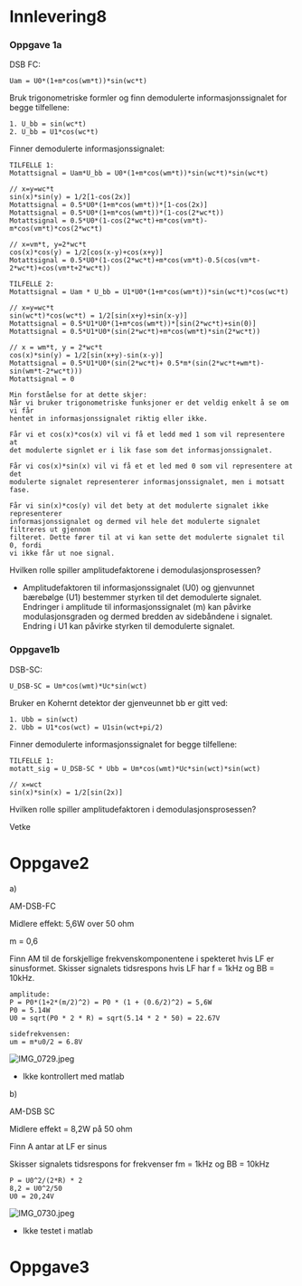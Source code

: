 # Innlevering8

### Oppgave 1a

DSB FC:

```
Uam = U0*(1+m*cos(wm*t))*sin(wc*t)
```

Bruk trigonometriske formler og finn demodulerte informasjonssignalet for begge tilfellene:

```
1. U_bb = sin(wc*t)
2. U_bb = U1*cos(wc*t)
```

Finner demodulerte informasjonssignalet:

```
TILFELLE 1:
Motattsignal = Uam*U_bb = U0*(1+m*cos(wm*t))*sin(wc*t)*sin(wc*t)

// x=y=wc*t
sin(x)*sin(y) = 1/2[1-cos(2x)]
Motattsignal = 0.5*U0*(1+m*cos(wm*t))*[1-cos(2x)]
Motattsignal = 0.5*U0*(1+m*cos(wm*t))*(1-cos(2*wc*t))
Motattsignal = 0.5*U0*(1-cos(2*wc*t)+m*cos(vm*t)-m*cos(vm*t)*cos(2*wc*t)

// x=vm*t, y=2*wc*t
cos(x)*cos(y) = 1/2[cos(x-y)+cos(x+y)]
Motattsignal = 0.5*U0*(1-cos(2*wc*t)+m*cos(vm*t)-0.5(cos(vm*t-2*wc*t)+cos(vm*t+2*wc*t))

TILFELLE 2:
Motattsignal = Uam * U_bb = U1*U0*(1+m*cos(wm*t))*sin(wc*t)*cos(wc*t)

// x=y=wc*t
sin(wc*t)*cos(wc*t) = 1/2[sin(x+y)+sin(x-y)]
Motattsignal = 0.5*U1*U0*(1+m*cos(wm*t))*[sin(2*wc*t)+sin(0)]
Motattsignal = 0.5*U1*U0*(sin(2*wc*t)+m*cos(wm*t)*sin(2*wc*t))

// x = wm*t, y = 2*wc*t
cos(x)*sin(y) = 1/2[sin(x+y)-sin(x-y)]
Motattsignal = 0.5*U1*U0*(sin(2*wc*t)+ 0.5*m*(sin(2*wc*t+wm*t)-sin(wm*t-2*wc*t)))
Motattsignal = 0

Min forståelse for at dette skjer:
Når vi bruker trigonometriske funksjoner er det veldig enkelt å se om vi får 
hentet in informasjonssignalet riktig eller ikke.

Får vi et cos(x)*cos(x) vil vi få et ledd med 1 som vil representere at 
det modulerte signlet er i lik fase som det informasjonssignalet.

Får vi cos(x)*sin(x) vil vi få et et led med 0 som vil representere at det 
modulerte signalet representerer informasjonssignalet, men i motsatt fase.

Får vi sin(x)*cos(y) vil det bety at det modulerte signalet ikke representerer 
informasjonssignalet og dermed vil hele det modulerte signalet filtreres ut gjennom 
filteret. Dette fører til at vi kan sette det modulerte signalet til 0, fordi 
vi ikke får ut noe signal.
```

Hvilken rolle spiller amplitudefaktorene i demodulasjonsprosessen?

- Amplitudefaktoren til informasjonssignalet (U0) og gjenvunnet bærebølge (U1) bestemmer styrken til det demodulerte signalet. Endringer i amplitude til informasjonssignalet (m) kan påvirke modulasjonsgraden og dermed bredden av sidebåndene i  signalet. Endring i U1 kan påvirke styrken til demodulerte signalet.

### Oppgave1b

DSB-SC:

```
U_DSB-SC = Um*cos(wmt)*Uc*sin(wct)
```

Bruker en Kohernt detektor der gjenveunnet bb er gitt ved:

```
1. Ubb = sin(wct)
2. Ubb = U1*cos(wct) = U1sin(wct+pi/2)
```

Finner demodulerte informasjonssignalet for begge tilfellene:

```
TILFELLE 1:
motatt_sig = U_DSB-SC * Ubb = Um*cos(wmt)*Uc*sin(wct)*sin(wct)

// x=wct
sin(x)*sin(x) = 1/2[sin(2x)]
```

Hvilken rolle spiller amplitudefaktoren i demodulasjonsprosessen? 

Vetke

# Oppgave2

a)

AM-DSB-FC

Midlere effekt: 5,6W over 50 ohm

m = 0,6

Finn AM til de forskjellige frekvenskomponentene i spekteret hvis LF er sinusformet. Skisser signalets tidsrespons hvis LF har f = 1kHz og BB = 10kHz.

```
amplitude:
P = P0*(1+2*(m/2)^2) = P0 * (1 + (0.6/2)^2) = 5,6W
P0 = 5.14W
U0 = sqrt(P0 * 2 * R) = sqrt(5.14 * 2 * 50) = 22.67V

sidefrekvensen: 
um = m*u0/2 = 6.8V
```

![IMG_0729.jpeg](https://prod-files-secure.s3.us-west-2.amazonaws.com/79e834a6-4303-4817-b4c7-3f330d1a8140/14987e9d-335b-4c03-996d-07d36a564c82/IMG_0729.jpeg)

- Ikke kontrollert med matlab

b)

AM-DSB SC

Midlere effekt = 8,2W på 50 ohm

Finn A antar at LF er sinus

Skisser signalets tidsrespons for frekvenser fm = 1kHz og BB = 10kHz

```
P = U0^2/(2*R) * 2
8,2 = U0^2/50
U0 = 20,24V
```

![IMG_0730.jpeg](https://prod-files-secure.s3.us-west-2.amazonaws.com/79e834a6-4303-4817-b4c7-3f330d1a8140/10271445-2848-4dc6-86f7-fa4cf174b489/IMG_0730.jpeg)

- Ikke testet i matlab

# Oppgave3
